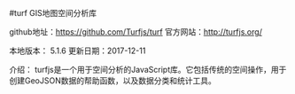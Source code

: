 #turf GIS地图空间分析库

github地址：https://github.com/Turfjs/turf
官方网站：http://turfjs.org/


本地版本： 5.1.6
更新日期：2017-12-11

介绍：
	    turfjs是一个用于空间分析的JavaScript库。它包括传统的空间操作，用于创建GeoJSON数据的帮助函数，以及数据分类和统计工具。
